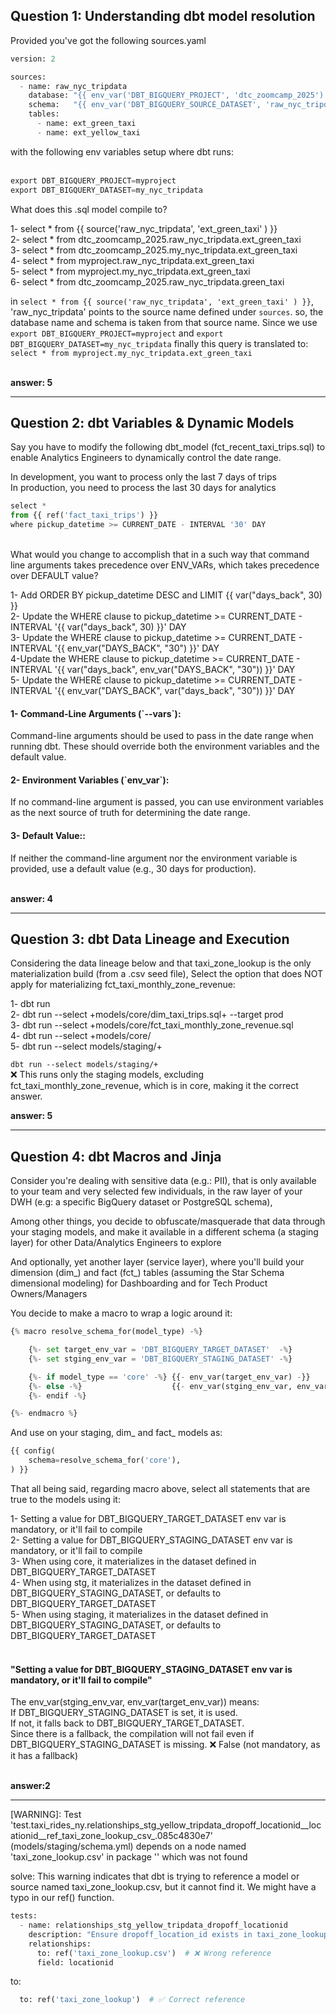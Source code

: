 <h2>Question 1: Understanding dbt model resolution </h2>
Provided you've got the following sources.yaml <br>

```python
version: 2

sources:
  - name: raw_nyc_tripdata
    database: "{{ env_var('DBT_BIGQUERY_PROJECT', 'dtc_zoomcamp_2025') }}"
    schema:   "{{ env_var('DBT_BIGQUERY_SOURCE_DATASET', 'raw_nyc_tripdata') }}"
    tables:
      - name: ext_green_taxi
      - name: ext_yellow_taxi
```
with the following env variables setup where dbt runs: <br> <br>

```python
export DBT_BIGQUERY_PROJECT=myproject
export DBT_BIGQUERY_DATASET=my_nyc_tripdata
```
What does this .sql model compile to? <br>

1- select * from {{ source('raw_nyc_tripdata', 'ext_green_taxi' ) }}<br>
2- select * from dtc_zoomcamp_2025.raw_nyc_tripdata.ext_green_taxi<br>
3- select * from dtc_zoomcamp_2025.my_nyc_tripdata.ext_green_taxi<br>
4- select * from myproject.raw_nyc_tripdata.ext_green_taxi<br>
5- select * from myproject.my_nyc_tripdata.ext_green_taxi<br>
6- select * from dtc_zoomcamp_2025.raw_nyc_tripdata.green_taxi<br>

in `select * from {{ source('raw_nyc_tripdata', 'ext_green_taxi' ) }}`, 'raw_nyc_tripdata' points  to the source name defined under `sources`. so, the database name and schema is taken from that source name. Since we use `export DBT_BIGQUERY_PROJECT=myproject` and `export DBT_BIGQUERY_DATASET=my_nyc_tripdata` finally this query is translated to:
`select * from myproject.my_nyc_tripdata.ext_green_taxi`<br><br>

**answer: 5** 

---------------------------------------------------------------------

<h2>Question 2: dbt Variables & Dynamic Models</h2>
Say you have to modify the following dbt_model (fct_recent_taxi_trips.sql) to enable Analytics Engineers to dynamically control the date range.<br>

In development, you want to process only the last 7 days of trips<br>
In production, you need to process the last 30 days for analytics<br>
```python
select *
from {{ ref('fact_taxi_trips') }}
where pickup_datetime >= CURRENT_DATE - INTERVAL '30' DAY
```
<br>What would you change to accomplish that in a such way that command line arguments takes precedence over ENV_VARs, which takes precedence over DEFAULT value?<br>

1- Add ORDER BY pickup_datetime DESC and LIMIT {{ var("days_back", 30) }}<br>
2- Update the WHERE clause to pickup_datetime >= CURRENT_DATE - INTERVAL '{{ var("days_back", 30) }}' DAY<br>
3- Update the WHERE clause to pickup_datetime >= CURRENT_DATE - INTERVAL '{{ env_var("DAYS_BACK", "30") }}' DAY<br>
4-Update the WHERE clause to pickup_datetime >= CURRENT_DATE - INTERVAL '{{ var("days_back", env_var("DAYS_BACK", "30")) }}' DAY<br>
5- Update the WHERE clause to pickup_datetime >= CURRENT_DATE - INTERVAL '{{ env_var("DAYS_BACK", var("days_back", "30")) }}' DAY
<h4>1- Command-Line Arguments (`--vars`):</h4>
Command-line arguments should be used to pass in the date range when running dbt. These should override both the environment variables and the default value. <br>
<h4>2- Environment Variables (`env_var`):</h4>
If no command-line argument is passed, you can use environment variables as the next source of truth for determining the date range. <br>
<h4>3- Default Value::</h4>
If neither the command-line argument nor the environment variable is provided, use a default value (e.g., 30 days for production). <br><br>

**answer: 4**

___________________________________________________________________________

<h2>Question 3: dbt Data Lineage and Execution</h2>
Considering the data lineage below and that taxi_zone_lookup is the only materialization build (from a .csv seed file), Select the option that does NOT apply for materializing fct_taxi_monthly_zone_revenue:<br>

1- dbt run<br>
2- dbt run --select +models/core/dim_taxi_trips.sql+ --target prod<br>
3- dbt run --select +models/core/fct_taxi_monthly_zone_revenue.sql<br>
4- dbt run --select +models/core/<br>
5- dbt run --select models/staging/+<br>

`dbt run --select models/staging/+` <br>
❌ This runs only the staging models, excluding fct_taxi_monthly_zone_revenue, which is in core, making it the correct answer.<br>


**answer: 5**

________________________________________________________________________________________________
<h2>Question 4: dbt Macros and Jinja</h2>
Consider you're dealing with sensitive data (e.g.: PII), that is only available to your team and very selected few individuals, in the raw layer of your DWH (e.g: a specific BigQuery dataset or PostgreSQL schema),<br>

Among other things, you decide to obfuscate/masquerade that data through your staging models, and make it available in a different schema (a staging layer) for other Data/Analytics Engineers to explore <br>

And optionally, yet another layer (service layer), where you'll build your dimension (dim_) and fact (fct_) tables (assuming the Star Schema dimensional modeling) for Dashboarding and for Tech Product Owners/Managers <br>

You decide to make a macro to wrap a logic around it:<br>

```python
{% macro resolve_schema_for(model_type) -%}

    {%- set target_env_var = 'DBT_BIGQUERY_TARGET_DATASET'  -%}
    {%- set stging_env_var = 'DBT_BIGQUERY_STAGING_DATASET' -%}

    {%- if model_type == 'core' -%} {{- env_var(target_env_var) -}}
    {%- else -%}                    {{- env_var(stging_env_var, env_var(target_env_var)) -}}
    {%- endif -%}

{%- endmacro %}
```
And use on your staging, dim_ and fact_ models as:<br>
```python
{{ config(
    schema=resolve_schema_for('core'), 
) }}
```
That all being said, regarding macro above, select all statements that are true to the models using it:<br>

1- Setting a value for DBT_BIGQUERY_TARGET_DATASET env var is mandatory, or it'll fail to compile<br>
2- Setting a value for DBT_BIGQUERY_STAGING_DATASET env var is mandatory, or it'll fail to compile<br>
3- When using core, it materializes in the dataset defined in DBT_BIGQUERY_TARGET_DATASET<br>
4- When using stg, it materializes in the dataset defined in DBT_BIGQUERY_STAGING_DATASET, or defaults to DBT_BIGQUERY_TARGET_DATASET<br>
5- When using staging, it materializes in the dataset defined in DBT_BIGQUERY_STAGING_DATASET, or defaults to DBT_BIGQUERY_TARGET_DATASET<br> <br>

<h4>"Setting a value for DBT_BIGQUERY_STAGING_DATASET env var is mandatory, or it'll fail to compile"</h4>
The env_var(stging_env_var, env_var(target_env_var)) means:<br>
If DBT_BIGQUERY_STAGING_DATASET is set, it is used.<br>
If not, it falls back to DBT_BIGQUERY_TARGET_DATASET.<br>
Since there is a fallback, the compilation will not fail even if DBT_BIGQUERY_STAGING_DATASET is missing. ❌ False (not mandatory, as it has a fallback)<br><br>

**answer:2**

____________________________________________________________________________________

[WARNING]: Test 'test.taxi_rides_ny.relationships_stg_yellow_tripdata_dropoff_locationid__locationid__ref_taxi_zone_lookup_csv_.085c4830e7' (models/staging/schema.yml) depends on a node named 'taxi_zone_lookup.csv' in package '' which was not found

solve:
This warning indicates that dbt is trying to reference a model or source named taxi_zone_lookup.csv, but it cannot find it. 
We might have a typo in our ref() function.

```python
tests:
  - name: relationships_stg_yellow_tripdata_dropoff_locationid
    description: "Ensure dropoff_location_id exists in taxi_zone_lookup.csv"
    relationships:
      to: ref('taxi_zone_lookup.csv')  # ❌ Wrong reference
      field: locationid
```

to:
```python
  to: ref('taxi_zone_lookup')  # ✅ Correct reference
```

